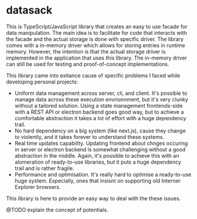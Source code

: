 # datasack

This is TypeScript/JavaScript library that creates an easy to use facade for data manipulation.
The main idea is to facilitate for code that interacts with the facade and the actual storage is
done with specific driver. The library comes with a in-memory driver which allows for storing
entries in runtime memory. However, the intention is that the actual storage driver is implemented
in the application that uses this library. The in-memory driver can still be used for testing
and proof-of-concept implementations.

This library came into exitance cause of specific problems I faced while developing personal
projects:

- Uniform data management across server, cli, and client. It's possible to manage data across these
execution envrionnment, but it's very clunky without a tailored solution. Using a state management frontends-side with a REST API or electron backend goes good way, but to achieve a comfortable abstraction it takes a lot of effort with a huge dependency trail.
- No hard dependency on a big system (like next.js), cause they change to violently, and it takes
forever to understand these systems. 
- Real time updates capability. Updating frontend about chnges occuring in server or electron backend is somewhat challenging without a good abstraction in the middle. Again, it's possible to
achieve this with an alomeration of ready-to-use libraries, but it puts a huge dependency trail
and is rather fragile.
- Performance and optimisation. It's really hard to optimise a ready-to-use huge system. Especially,
ones that insisnt on supporting old Interner Explorer browsers.

This library is here to provide an easy way to deal with the these issues.


@TODO explain the concept of potentials.